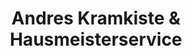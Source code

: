 ---
title: "Andres Kramkiste & Hausmeisterservice"
url: /demmin/andres-kramkiste-und-hausmeisterservice/
shop: Möbel
---